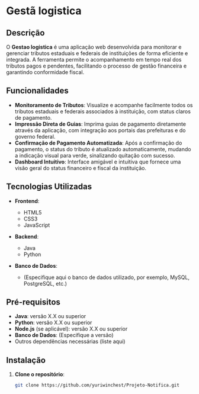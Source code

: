 # Gestã logistica

## Descrição

O **Gestao logistica** é uma aplicação web desenvolvida para monitorar e gerenciar tributos estaduais e federais de instituições de forma eficiente e integrada. A ferramenta permite o acompanhamento em tempo real dos tributos pagos e pendentes, facilitando o processo de gestão financeira e garantindo conformidade fiscal.

## Funcionalidades

- **Monitoramento de Tributos**: Visualize e acompanhe facilmente todos os tributos estaduais e federais associados à instituição, com status claros de pagamento.
- **Impressão Direta de Guias**: Imprima guias de pagamento diretamente através da aplicação, com integração aos portais das prefeituras e do governo federal.
- **Confirmação de Pagamento Automatizada**: Após a confirmação do pagamento, o status do tributo é atualizado automaticamente, mudando a indicação visual para verde, sinalizando quitação com sucesso.
- **Dashboard Intuitivo**: Interface amigável e intuitiva que fornece uma visão geral do status financeiro e fiscal da instituição.

## Tecnologias Utilizadas

- **Frontend**:
  - HTML5
  - CSS3
  - JavaScript

- **Backend**:
  - Java
  - Python

- **Banco de Dados**:
  - (Especifique aqui o banco de dados utilizado, por exemplo, MySQL, PostgreSQL, etc.)

## Pré-requisitos

- **Java**: versão X.X ou superior
- **Python**: versão X.X ou superior
- **Node.js** (se aplicável): versão X.X ou superior
- **Banco de Dados**: (Especifique a versão)
- Outros dependências necessárias (liste aqui)

## Instalação

1. **Clone o repositório**:
   ```bash
   git clone https://github.com/yuriwinchest/Projeto-Notifica.git
